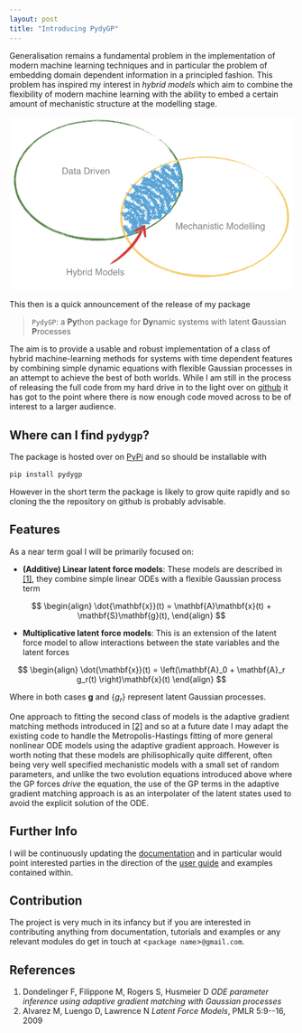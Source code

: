 ```yaml
---
layout: post
title: "Introducing PydyGP"
---
```


Generalisation remains a fundamental problem in the implementation of modern machine learning techniques and in particular the problem of embedding domain dependent information in a principled fashion. This problem has inspired my interest in *hybrid models* which aim to combine the flexibility of modern machine learning with the ability to embed a certain amount of mechanistic structure at the modelling stage.

<img src="/assets/hybridmodelling/hybridmodelling.png" class="center"/>

This then is a quick announcement of the release of my package

> `PydyGP`: a **Py**thon package for **Dy**namic systems with
> latent **G**aussian **P**rocesses

The aim is to provide a usable and robust implementation of a class of hybrid machine-learning methods for systems with time dependent features by combining simple dynamic equations with flexible Gaussian processes in an attempt to achieve the best of both worlds. While I am still in the process of releasing the full code from my hard drive in to the light over on [github](https://github.com/danieljtait/pydygp) it has got to the point where there is now enough code moved across to be of interest to a larger audience.

## Where can I find `pydygp`?

The package is hosted over on [PyPi](https://pypi.org/project/pydygp/) and so should be installable with

```bash
pip install pydygp
```

However in the short term the package is likely to grow quite rapidly and so cloning the the repository on github is probably advisable.


## Features
As a near term goal I will be primarily focused on:

* **(Additive) Linear latent force models**: These models are described in <a href="#ref1">[1]</a>, they combine simple linear ODEs with a flexible Gaussian process term

$$
\begin{align}
  \dot{\mathbf{x}}(t) = \mathbf{A}\mathbf{x}(t) + \mathbf{S}\mathbf{g}(t),
\end{align}	
$$

* **Multiplicative latent force models**: This is an extension of the latent force model to allow interactions between the state variables and the latent forces

$$
\begin{align}
  \dot{\mathbf{x}}(t) = \left(\mathbf{A}_0 + \mathbf{A}_r g_r(t) \right)\mathbf{x}(t)
\end{align}	
$$

Where in both cases $\mathbf{g}$ and $\{ g_r \}$ represent latent Gaussian processes.

One approach to fitting the second class of models is the adaptive gradient matching methods introduced in <a href="#ref2">[2]</a> and so at a future date I may adapt the existing code to handle the Metropolis-Hastings fitting of more general nonlinear ODE models using the adaptive gradient approach. However is worth noting that these models are philisophically quite different, often being very well specified mechanistic models with a small set of random parameters, and unlike the two evolution equations introduced above where the GP forces *drive* the equation, the use of the GP terms in the adaptive gradient matching approach is as an interpolater of the latent states used to avoid the explicit solution of the ODE.

## Further Info
I will be continuously updating the [documentation](https://pydygp.readthedocs.io/en/latest/) and in particular would point interested parties in the direction of the [user guide](https://pydygp.readthedocs.io/en/latest/user/index.html) and examples contained within.

## Contribution
The project is very much in its infancy but if you are interested in contributing anything from documentation, tutorials and examples or any relevant modules do get in touch at <`package name`>`@gmail.com`.

## References

1. <a name="ref1"></a>Dondelinger F, Filippone M, Rogers S, Husmeier D *ODE parameter inference using adaptive gradient matching with Gaussian processes*
2. <a name="ref2"></a>Alvarez M, Luengo D, Lawrence N *Latent Force Models*, PMLR 5:9--16, 2009
